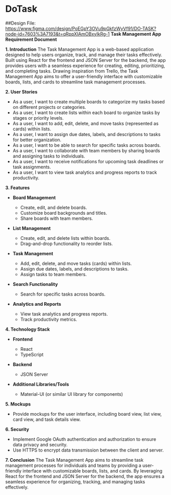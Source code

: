 # DoTask

##Design File: https://www.figma.com/design/PoEGpY3OVu9pGkfzWyVf91/DO-TASK?node-id=7603%3A7193&t=qRppXIAmOBxyIkRg-1 
**Task Management App Requirement Document**

**1. Introduction**
The Task Management App is a web-based application designed to help users organize, track, and manage their tasks effectively. Built using React for the frontend and JSON Server for the backend, the app provides users with a seamless experience for creating, editing, prioritizing, and completing tasks. Drawing inspiration from Trello, the Task Management App aims to offer a user-friendly interface with customizable boards, lists, and cards to streamline task management processes.

**2. User Stories**
- As a user, I want to create multiple boards to categorize my tasks based on different projects or categories.
- As a user, I want to create lists within each board to organize tasks by stages or priority levels.
- As a user, I want to add, edit, delete, and move tasks (represented as cards) within lists.
- As a user, I want to assign due dates, labels, and descriptions to tasks for better organization.
- As a user, I want to be able to search for specific tasks across boards.
- As a user, I want to collaborate with team members by sharing boards and assigning tasks to individuals.
- As a user, I want to receive notifications for upcoming task deadlines or task assignments.
- As a user, I want to view task analytics and progress reports to track productivity.

**3. Features**
- **Board Management**
  - Create, edit, and delete boards.
  - Customize board backgrounds and titles.
  - Share boards with team members.

- **List Management**
  - Create, edit, and delete lists within boards.
  - Drag-and-drop functionality to reorder lists.
  
- **Task Management**
  - Add, edit, delete, and move tasks (cards) within lists.
  - Assign due dates, labels, and descriptions to tasks.
  - Assign tasks to team members.
  
- **Search Functionality**
  - Search for specific tasks across boards.
  
- **Analytics and Reports**
  - View task analytics and progress reports.
  - Track productivity metrics.

**4. Technology Stack**
- **Frontend**
  - React
  - TypeScript
  
- **Backend**
  - JSON Server
  
- **Additional Libraries/Tools**
  - Material-UI (or similar UI library for components)
  
**5. Mockups**
- Provide mockups for the user interface, including board view, list view, card view, and task details view.

**6. Security**
- Implement Google OAuth authentication and authorization to ensure data privacy and security.
- Use HTTPS to encrypt data transmission between the client and server.

**7. Conclusion**
The Task Management App aims to streamline task management processes for individuals and teams by providing a user-friendly interface with customizable boards, lists, and cards. By leveraging React for the frontend and JSON Server for the backend, the app ensures a seamless experience for organizing, tracking, and managing tasks effectively.
